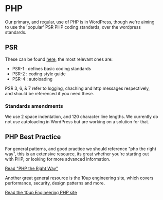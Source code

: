 # PHP
Our primary, and regular, use of PHP is in WordPress, though we're aiming to use the 'popular' PSR PHP coding standards, over the wordpress standards.


## PSR 
These can be found [here](https://github.com/Nona-Creative/fig-standards/tree/master/accepted), the most relevant ones are:

* PSR-1 : defines basic coding standards
* PSR-2 : coding style guide
* PSR-4 : autoloading

PSR 3, 6, & 7 refer to logging, chaching and http messages respectively, and should be referenced if you need these.

### Standards amendments
We use 2 space indentation, and 120 character line lengths.  We currently do not use autoloading in WordPress but are working on a solution for that.


## PHP Best Practice
For general patterns, and good practice we should reference "php the right way", this is an extensive resource, its great whether you're starting out with PHP, or looking for more advanced information.

[Read "PHP the Right Way"](http://www.phptherightway.com/)

Another great general resource is the 10up engineering site, which covers performance, security, design patterns and more.

[Read the 10up Engineering PHP site](https://10up.github.io/Engineering-Best-Practices/php/)


